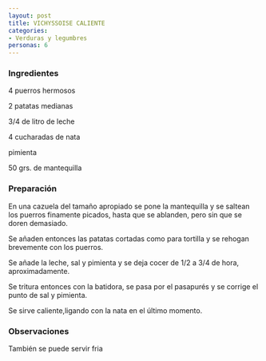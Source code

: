 ```yaml
---
layout: post
title: VICHYSSOISE CALIENTE
categories:
- Verduras y legumbres
personas: 6 
---
```

<h3>Ingredientes</h3>
4 puerros hermosos

2 patatas medianas

3/4 de litro de leche

4 cucharadas de nata

pimienta

50 grs. de mantequilla

<h3>Preparación</h3>
En una cazuela del tamaño apropiado se pone la mantequilla y se saltean los puerros finamente picados, hasta que se ablanden, pero sin que se doren demasiado.

Se añaden entonces las patatas cortadas como para tortilla y se rehogan brevemente con los puerros.

Se añade la leche, sal y pimienta y se deja cocer de 1/2 a 3/4 de hora, aproximadamente.

Se tritura entonces con la batidora, se pasa por el pasapurés y se corrige el punto de sal y pimienta.

Se sirve caliente,ligando con la nata en el último momento.

<h3>Observaciones</h3>
También se puede servir fria